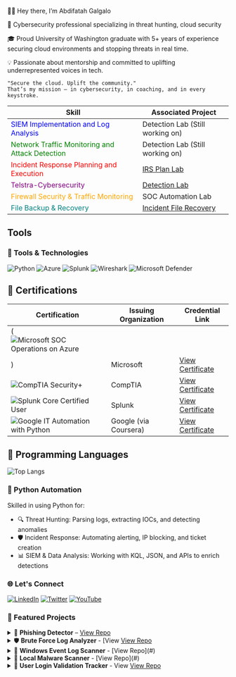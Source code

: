 👋🏾 Hey there, I’m Abdifatah Galgalo

🔐 Cybersecurity professional specializing in threat hunting, cloud security

🎓 Proud University of Washington graduate with 5+ years of experience securing cloud environments and stopping threats in real time.

💡 Passionate about mentorship and committed to uplifting underrepresented voices in tech.

	"Secure the cloud. Uplift the community."
	That’s my mission — in cybersecurity, in coaching, and in every keystroke.


| **Skill**                                         | **Associated Project**                                   |
|-------------------------------------------------|---------------------------------------------------------|
| <font color="blue">SIEM Implementation and Log Analysis</font>          | Detection Lab (Still working on)                       |
| <font color="green">Network Traffic Monitoring and Attack Detection</font>| Detection Lab (Still working on)                       |
| <font color="red">Incident Response Planning and Execution</font>      | [IRS Plan Lab](https://medium.com/p/43a41dcbb66a/edit) |
| <font color="purple">Telstra-Cybersecurity</font>                         | [Detection Lab](https://github.com/craig/SpringCore0day/blob/main/exp.py) |
| <font color="orange">Firewall Security & Traffic Monitoring</font>        | SOC Automation Lab                                     |
| <font color="teal">File Backup & Recovery</font>                        | [Incident File Recovery](https://www.youtube.com/@143abdifatah) |

## Tools
### 🔧 Tools & Technologies

![Python](https://img.shields.io/badge/Python-3776AB?style=for-the-badge&logo=python&logoColor=white)
![Azure](https://img.shields.io/badge/Azure-0078D4?style=for-the-badge&logo=microsoft-azure&logoColor=white)
![Splunk](https://img.shields.io/badge/Splunk-000000?style=for-the-badge&logo=splunk&logoColor=white)
![Wireshark](https://img.shields.io/badge/Wireshark-1679A7?style=for-the-badge&logo=wireshark&logoColor=white)
![Microsoft Defender](https://img.shields.io/badge/Microsoft_Defender_for_Endpoint-00A4EF?style=for-the-badge&logo=microsoft&logoColor=white)

## 🏅 Certifications
| Certification | Issuing Organization | Credential Link |
|---------------|----------------------|-----------------|
| (![Microsoft SOC Operations on Azure](https://img.shields.io/badge/Microsoft_SOC_Operations_on_Azure-0078D4?style=flat-square&logo=microsoft-azure&logoColor=white)
) | Microsoft | [View Certificate](https://www.credly.com/badges/6af246f4-95a0-4110-a219-fd5c5fcdb845/linked_in_profile) |
| ![CompTIA Security+](https://img.shields.io/badge/CompTIA_Security+-ED1C24?style=flat-square&logo=comptia&logoColor=white) | CompTIA | [View Certificate](https://www.credly.com/badges/6af246f4-95a0-4110-a219-fd5c5fcdb845/linked_in_profile) |
| ![Splunk Core Certified User](https://img.shields.io/badge/Splunk_Core_Certified_User-000000?style=flat-square&logo=splunk&logoColor=white) | Splunk | [View Certificate](https://www.credly.com/badges/6af246f4-95a0-4110-a219-fd5c5fcdb845/linked_in_profile) |
| ![Google IT Automation with Python](https://img.shields.io/badge/Google_IT_Automation_with_Python-34A853?style=flat-square&logo=google&logoColor=white) | Google (via Coursera) | [View Certificate](https://www.coursera.org/account/accomplishments/certificate/S0OMUCSN1A6C) |




## 🧠 Programming Languages


![Top Langs](https://github-readme-stats.vercel.app/api/top-langs/?username=your-github-username&layout=compact&theme=tokyonight&langs_count=8&hide=pythonlanaguae)

### 🐍 Python Automation
Skilled in using Python for:

- 🔍 Threat Hunting: Parsing logs, extracting IOCs, and detecting anomalies  
- 🛡 Incident Response: Automating alerting, IP blocking, and ticket creation  
- 📊 SIEM & Data Analysis: Working with KQL, JSON, and APIs to enrich detections  










### 🌐 Let's Connect

[![LinkedIn](https://img.shields.io/badge/LinkedIn-0077B5?logo=linkedin&style=for-the-badge)](https://www.linkedin.com/in/galgalo/)
[![Twitter](https://img.shields.io/badge/Twitter-1DA1F2?logo=twitter&style=for-the-badge)](https://twitter.com/your-handle)
[![YouTube](https://img.shields.io/badge/YouTube-FF0000?logo=youtube&style=for-the-badge)](https://www.youtube.com/@yourchannel)
















### 📂 Featured Projects

<details> 
<summary>🔎 <strong>Phishing Detector</strong> – <a href="https://github.com/galgalo12/phishing-detector">View Repo</a></summary>

*   🧠 Classifies emails as phishing or legitimate
*   📡 Uses VirusTotal threat intelligence API
*   ⚡ Helps analysts prioritize email threats

</details>

<details> 
<summary>🛡️ <strong>Brute Force Log Analyzer</strong> - [View <a href="https://github.com/galgalo12/phishing-detector">View Repo</a></summary>

*   📊 Scans logs for brute-force login attempts
*   ✉️ Sends alerts via Gmail
*   🔥 Auto-blocks malicious IPs with firewall integration

</details>

<details> 
<summary>📁 <strong>Windows Event Log Scanner</strong> - [View Repo](#)</summary>

*   🔍 Detects malicious events in Windows logs
*   🚨 Flags failed logins, PowerShell abuse, service tampering
*   🛠️ Great for incident response teams

</details>

<details> 
<summary>💾 <strong>Local Malware Scanner</strong> - [View Repo](#)</summary>

*   🧪 Scans Windows files against ClamAV/VirusTotal
*   🧠 Identifies known malware hashes
*   🧱 Supports alerting and suspicious upload checks

</details>

<details> 
<summary>
  👤 <strong>User Login Validation Tracker</strong> - View 
  <a href="https://github.com/galgalo12/Automated-User-Login-Validation-System">View Repo</a>
</summary>


*   📌 Tracks login success and failure events
*   🕵️ Flags logins at odd hours or from new devices
*   🧭 Supports anomaly detection and SOC workflows

</details>





